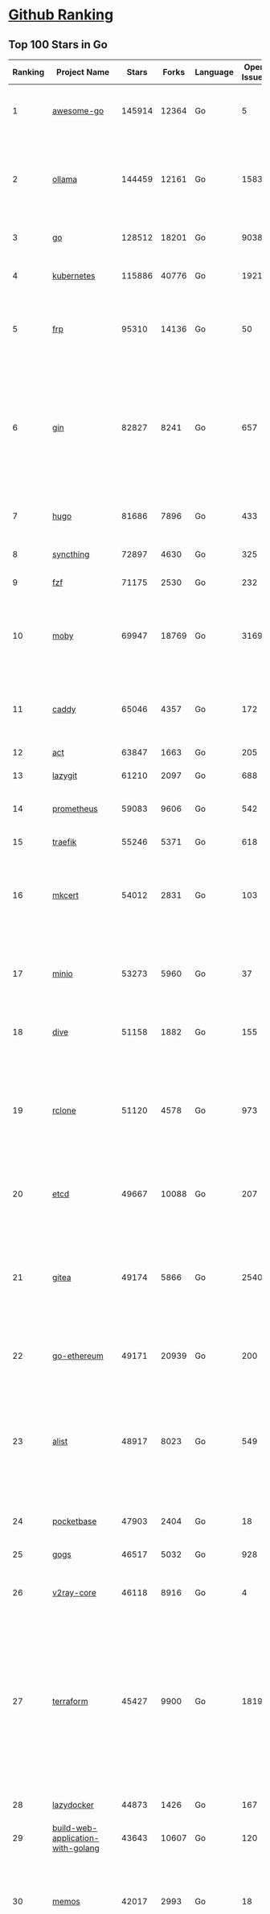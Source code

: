 [Github Ranking](../README.md)
==========

## Top 100 Stars in Go

| Ranking | Project Name | Stars | Forks | Language | Open Issues | Description | Last Commit |
| ------- | ------------ | ----- | ----- | -------- | ----------- | ----------- | ----------- |
| 1 | [awesome-go](https://github.com/avelino/awesome-go) | 145914 | 12364 | Go | 5 | A curated list of awesome Go frameworks, libraries and software | 2025-06-20T06:24:36Z |
| 2 | [ollama](https://github.com/ollama/ollama) | 144459 | 12161 | Go | 1583 | Get up and running with Llama 3.3, DeepSeek-R1, Phi-4, Gemma 3, Mistral Small 3.1 and other large language models. | 2025-06-21T14:12:51Z |
| 3 | [go](https://github.com/golang/go) | 128512 | 18201 | Go | 9038 | The Go programming language | 2025-06-20T22:35:27Z |
| 4 | [kubernetes](https://github.com/kubernetes/kubernetes) | 115886 | 40776 | Go | 1921 | Production-Grade Container Scheduling and Management | 2025-06-21T01:46:51Z |
| 5 | [frp](https://github.com/fatedier/frp) | 95310 | 14136 | Go | 50 | A fast reverse proxy to help you expose a local server behind a NAT or firewall to the internet. | 2025-05-27T09:48:15Z |
| 6 | [gin](https://github.com/gin-gonic/gin) | 82827 | 8241 | Go | 657 | Gin is a HTTP web framework written in Go (Golang). It features a Martini-like API with much better performance -- up to 40 times faster. If you need smashing performance, get yourself some Gin. | 2025-06-21T04:39:57Z |
| 7 | [hugo](https://github.com/gohugoio/hugo) | 81686 | 7896 | Go | 433 | The world’s fastest framework for building websites. | 2025-06-22T14:55:44Z |
| 8 | [syncthing](https://github.com/syncthing/syncthing) | 72897 | 4630 | Go | 325 | Open Source Continuous File Synchronization | 2025-06-21T01:30:10Z |
| 9 | [fzf](https://github.com/junegunn/fzf) | 71175 | 2530 | Go | 232 | :cherry_blossom: A command-line fuzzy finder | 2025-06-21T16:53:33Z |
| 10 | [moby](https://github.com/moby/moby) | 69947 | 18769 | Go | 3169 | The Moby Project - a collaborative project for the container ecosystem to assemble container-based systems | 2025-06-20T19:01:03Z |
| 11 | [caddy](https://github.com/caddyserver/caddy) | 65046 | 4357 | Go | 172 | Fast and extensible multi-platform HTTP/1-2-3 web server with automatic HTTPS | 2025-06-20T17:00:29Z |
| 12 | [act](https://github.com/nektos/act) | 63847 | 1663 | Go | 205 | Run your GitHub Actions locally 🚀 | 2025-06-19T21:37:15Z |
| 13 | [lazygit](https://github.com/jesseduffield/lazygit) | 61210 | 2097 | Go | 688 | simple terminal UI for git commands | 2025-06-20T06:26:16Z |
| 14 | [prometheus](https://github.com/prometheus/prometheus) | 59083 | 9606 | Go | 542 | The Prometheus monitoring system and time series database. | 2025-06-21T07:49:07Z |
| 15 | [traefik](https://github.com/traefik/traefik) | 55246 | 5371 | Go | 618 | The Cloud Native Application Proxy | 2025-06-21T14:58:17Z |
| 16 | [mkcert](https://github.com/FiloSottile/mkcert) | 54012 | 2831 | Go | 103 | A simple zero-config tool to make locally trusted development certificates with any names you'd like. | 2024-08-13T13:37:46Z |
| 17 | [minio](https://github.com/minio/minio) | 53273 | 5960 | Go | 37 | MinIO is a high-performance, S3 compatible object store, open sourced under GNU AGPLv3 license. | 2025-06-13T11:33:47Z |
| 18 | [dive](https://github.com/wagoodman/dive) | 51158 | 1882 | Go | 155 | A tool for exploring each layer in a docker image | 2025-06-09T18:05:33Z |
| 19 | [rclone](https://github.com/rclone/rclone) | 51120 | 4578 | Go | 973 | "rsync for cloud storage" - Google Drive, S3, Dropbox, Backblaze B2, One Drive, Swift, Hubic, Wasabi, Google Cloud Storage, Azure Blob, Azure Files, Yandex Files | 2025-06-20T17:27:39Z |
| 20 | [etcd](https://github.com/etcd-io/etcd) | 49667 | 10088 | Go | 207 | Distributed reliable key-value store for the most critical data of a distributed system | 2025-06-22T14:03:00Z |
| 21 | [gitea](https://github.com/go-gitea/gitea) | 49174 | 5866 | Go | 2540 | Git with a cup of tea! Painless self-hosted all-in-one software development service, including Git hosting, code review, team collaboration, package registry and CI/CD | 2025-06-22T13:37:04Z |
| 22 | [go-ethereum](https://github.com/ethereum/go-ethereum) | 49171 | 20939 | Go | 200 | Go implementation of the Ethereum protocol | 2025-06-22T12:40:54Z |
| 23 | [alist](https://github.com/AlistGo/alist) | 48917 | 8023 | Go | 549 | 🗂️A file list/WebDAV program that supports multiple storages, powered by Gin and Solidjs. / 一个支持多存储的文件列表/WebDAV程序，使用 Gin 和 Solidjs。 | 2025-06-11T06:20:39Z |
| 24 | [pocketbase](https://github.com/pocketbase/pocketbase) | 47903 | 2404 | Go | 18 | Open Source realtime backend in 1 file | 2025-06-21T08:20:24Z |
| 25 | [gogs](https://github.com/gogs/gogs) | 46517 | 5032 | Go | 928 | Gogs is a painless self-hosted Git service | 2025-06-18T13:46:52Z |
| 26 | [v2ray-core](https://github.com/v2ray/v2ray-core) | 46118 | 8916 | Go | 4 | A platform for building proxies to bypass network restrictions. | 2025-05-28T02:09:02Z |
| 27 | [terraform](https://github.com/hashicorp/terraform) | 45427 | 9900 | Go | 1819 | Terraform enables you to safely and predictably create, change, and improve infrastructure. It is a source-available tool that codifies APIs into declarative configuration files that can be shared amongst team members, treated as code, edited, reviewed, and versioned. | 2025-06-19T16:36:42Z |
| 28 | [lazydocker](https://github.com/jesseduffield/lazydocker) | 44873 | 1426 | Go | 167 | The lazier way to manage everything docker | 2024-12-22T10:43:30Z |
| 29 | [build-web-application-with-golang](https://github.com/astaxie/build-web-application-with-golang) | 43643 | 10607 | Go | 120 | A golang ebook intro how to build a web with golang | 2024-05-12T00:47:46Z |
| 30 | [memos](https://github.com/usememos/memos) | 42017 | 2993 | Go | 18 | A modern, open-source, self-hosted knowledge management and note-taking platform designed for privacy-conscious users and organizations. | 2025-06-22T14:58:04Z |
| 31 | [nvm-windows](https://github.com/coreybutler/nvm-windows) | 41558 | 3539 | Go | 74 | A node.js version management utility for Windows. Ironically written in Go. | 2025-03-31T10:37:07Z |
| 32 | [cobra](https://github.com/spf13/cobra) | 40839 | 2952 | Go | 223 | A Commander for modern Go CLI interactions | 2025-05-31T12:36:04Z |
| 33 | [cli](https://github.com/cli/cli) | 39501 | 6666 | Go | 797 | GitHub’s official command line tool | 2025-06-20T20:53:30Z |
| 34 | [esbuild](https://github.com/evanw/esbuild) | 39023 | 1214 | Go | 513 | An extremely fast bundler for the web | 2025-05-27T21:47:18Z |
| 35 | [tidb](https://github.com/pingcap/tidb) | 38609 | 5958 | Go | 4012 | TiDB - the open-source, cloud-native, distributed SQL database designed for modern applications. | 2025-06-22T13:12:39Z |
| 36 | [gorm](https://github.com/go-gorm/gorm) | 38387 | 4048 | Go | 436 | The fantastic ORM library for Golang, aims to be developer friendly | 2025-06-06T02:35:01Z |
| 37 | [photoprism](https://github.com/photoprism/photoprism) | 37704 | 2094 | Go | 425 | AI-Powered Photos App for the Decentralized Web 🌈💎✨ | 2025-06-20T14:39:42Z |
| 38 | [istio](https://github.com/istio/istio) | 36982 | 7997 | Go | 492 | Connect, secure, control, and observe services. | 2025-06-22T15:47:23Z |
| 39 | [fiber](https://github.com/gofiber/fiber) | 36934 | 1807 | Go | 100 | ⚡️ Express inspired web framework written in Go | 2025-06-22T15:57:46Z |
| 40 | [compose](https://github.com/docker/compose) | 35645 | 5429 | Go | 66 | Define and run multi-container applications with Docker | 2025-06-22T18:50:35Z |
| 41 | [milvus](https://github.com/milvus-io/milvus) | 35518 | 3263 | Go | 667 | Milvus is a high-performance, cloud-native vector database built for scalable vector ANN search | 2025-06-21T05:24:40Z |
| 42 | [the-way-to-go_ZH_CN](https://github.com/unknwon/the-way-to-go_ZH_CN) | 34945 | 8612 | Go | 0 | 《The Way to Go》中文译本，中文正式名《Go 入门指南》 | 2024-08-14T07:04:25Z |
| 43 | [LeetCode-Go](https://github.com/halfrost/LeetCode-Go) | 33552 | 5770 | Go | 16 | ✅ Solutions to LeetCode by Go, 100% test coverage, runtime beats 100% / LeetCode 题解 | 2024-12-11T05:55:51Z |
| 44 | [LocalAI](https://github.com/mudler/LocalAI) | 33371 | 2571 | Go | 459 | :robot: The free, Open Source alternative to OpenAI, Claude and others. Self-hosted and local-first. Drop-in replacement for OpenAI,  running on consumer-grade hardware. No GPU required. Runs gguf, transformers, diffusers and many more models architectures. Features: Generate Text, Audio, Video, Images, Voice Cloning, Distributed, P2P inference | 2025-06-22T07:05:56Z |
| 45 | [nps](https://github.com/ehang-io/nps) | 32915 | 5928 | Go | 499 | 一款轻量级、高性能、功能强大的内网穿透代理服务器。支持tcp、udp、socks5、http等几乎所有流量转发，可用来访问内网网站、本地支付接口调试、ssh访问、远程桌面，内网dns解析、内网socks5代理等等……，并带有功能强大的web管理端。a lightweight, high-performance, powerful intranet penetration proxy server, with a powerful web management terminal. | 2024-05-30T03:51:08Z |
| 46 | [harness](https://github.com/harness/harness) | 32886 | 2846 | Go | 71 | Harness Open Source is an end-to-end developer platform with Source Control Management, CI/CD Pipelines, Hosted Developer Environments, and Artifact Registries. | 2025-06-20T11:49:38Z |
| 47 | [vault](https://github.com/hashicorp/vault) | 32631 | 4384 | Go | 1115 | A tool for secrets management, encryption as a service, and privileged access management | 2025-06-21T03:05:17Z |
| 48 | [bubbletea](https://github.com/charmbracelet/bubbletea) | 32435 | 919 | Go | 71 | A powerful little TUI framework 🏗 | 2025-06-22T00:06:03Z |
| 49 | [beego](https://github.com/beego/beego) | 32122 | 5631 | Go | 4 | beego is an open-source, high-performance web framework for the Go programming language. | 2025-06-13T13:27:19Z |
| 50 | [v2ray-core](https://github.com/v2fly/v2ray-core) | 31308 | 4828 | Go | 32 | A platform for building proxies to bypass network restrictions. | 2025-06-20T17:00:26Z |
| 51 | [go-zero](https://github.com/zeromicro/go-zero) | 31263 | 4136 | Go | 241 | A cloud-native Go microservices framework with cli tool for productivity. | 2025-06-20T06:10:06Z |
| 52 | [echo](https://github.com/labstack/echo) | 31173 | 2280 | Go | 66 | High performance, minimalist Go web framework | 2025-05-22T11:22:34Z |
| 53 | [cockroach](https://github.com/cockroachdb/cockroach) | 31015 | 3919 | Go | 6176 | CockroachDB — the cloud native, distributed SQL database designed for high availability, effortless scale, and control over data placement. | 2025-06-22T18:43:42Z |
| 54 | [minikube](https://github.com/kubernetes/minikube) | 30582 | 5000 | Go | 487 | Run Kubernetes locally | 2025-06-17T17:58:36Z |
| 55 | [croc](https://github.com/schollz/croc) | 30405 | 1217 | Go | 6 | Easily and securely send things from one computer to another :crocodile: :package: | 2025-06-21T16:41:26Z |
| 56 | [CasaOS](https://github.com/IceWhaleTech/CasaOS) | 30286 | 1653 | Go | 642 | CasaOS - A simple, easy-to-use, elegant open-source Personal Cloud system. | 2025-04-17T09:48:57Z |
| 57 | [k9s](https://github.com/derailed/k9s) | 30156 | 1890 | Go | 475 | 🐶 Kubernetes CLI To Manage Your Clusters In Style! | 2025-06-17T01:19:25Z |
| 58 | [k3s](https://github.com/k3s-io/k3s) | 29997 | 2457 | Go | 112 | Lightweight Kubernetes | 2025-06-22T18:10:56Z |
| 59 | [lux](https://github.com/iawia002/lux) | 29764 | 3158 | Go | 517 | 👾 Fast and simple video download library and CLI tool written in Go | 2025-05-19T03:40:50Z |
| 60 | [filebrowser](https://github.com/filebrowser/filebrowser) | 29732 | 3346 | Go | 31 | 📂 Web File Browser | 2025-06-22T15:59:53Z |
| 61 | [Xray-core](https://github.com/XTLS/Xray-core) | 29518 | 4375 | Go | 13 | Xray, Penetrates Everything. Also the best v2ray-core. Where the magic happens. An open platform for various uses. | 2025-06-17T16:02:37Z |
| 62 | [headscale](https://github.com/juanfont/headscale) | 29265 | 1577 | Go | 92 | An open source, self-hosted implementation of the Tailscale control server | 2025-06-22T00:26:11Z |
| 63 | [1Panel](https://github.com/1Panel-dev/1Panel) | 29149 | 2543 | Go | 612 | 🔥 1Panel provides an intuitive web interface and MCP Server to manage websites, files, containers, databases, and LLMs on a Linux server. | 2025-06-20T07:38:16Z |
| 64 | [restic](https://github.com/restic/restic) | 29059 | 1614 | Go | 407 | Fast, secure, efficient backup program | 2025-06-02T18:40:04Z |
| 65 | [consul](https://github.com/hashicorp/consul) | 29057 | 4485 | Go | 1255 | Consul is a distributed, highly available, and data center aware solution to connect and configure applications across dynamic, distributed infrastructure. | 2025-06-20T16:29:54Z |
| 66 | [AdGuardHome](https://github.com/AdguardTeam/AdGuardHome) | 28854 | 2048 | Go | 1098 | Network-wide ads & trackers blocking DNS server | 2025-06-20T08:23:20Z |
| 67 | [wails](https://github.com/wailsapp/wails) | 28727 | 1392 | Go | 246 | Create beautiful applications using Go | 2025-06-22T02:19:15Z |
| 68 | [viper](https://github.com/spf13/viper) | 28727 | 2055 | Go | 409 | Go configuration with fangs | 2025-06-16T22:18:03Z |
| 69 | [k6](https://github.com/grafana/k6) | 28094 | 1375 | Go | 749 | A modern load testing tool, using Go and JavaScript | 2025-06-20T16:08:41Z |
| 70 | [helm](https://github.com/helm/helm) | 28039 | 7263 | Go | 446 | The Kubernetes Package Manager | 2025-06-19T21:55:03Z |
| 71 | [podman](https://github.com/containers/podman) | 27312 | 2682 | Go | 780 | Podman: A tool for managing OCI containers and pods. | 2025-06-19T19:45:24Z |
| 72 | [trivy](https://github.com/aquasecurity/trivy) | 27208 | 2594 | Go | 155 | Find vulnerabilities, misconfigurations, secrets, SBOM in containers, Kubernetes, code repositories, clouds and more | 2025-06-20T11:58:57Z |
| 73 | [kit](https://github.com/go-kit/kit) | 27108 | 2455 | Go | 40 | A standard library for microservices. | 2024-07-19T01:40:06Z |
| 74 | [fyne](https://github.com/fyne-io/fyne) | 26614 | 1459 | Go | 676 | Cross platform GUI toolkit in Go inspired by Material Design | 2025-06-16T19:04:07Z |
| 75 | [go-patterns](https://github.com/tmrts/go-patterns) | 26584 | 2300 | Go | 17 | Curated list of Go design patterns, recipes and idioms | 2024-05-14T01:07:28Z |
| 76 | [micro](https://github.com/zyedidia/micro) | 26353 | 1220 | Go | 826 | A modern and intuitive terminal-based text editor | 2025-06-22T00:27:43Z |
| 77 | [loki](https://github.com/grafana/loki) | 25812 | 3700 | Go | 1786 | Like Prometheus, but for logs. | 2025-06-22T08:35:42Z |
| 78 | [harbor](https://github.com/goharbor/harbor) | 25794 | 4897 | Go | 636 | An open source trusted cloud native registry project that stores, signs, and scans content. | 2025-06-20T12:17:55Z |
| 79 | [opentofu](https://github.com/opentofu/opentofu) | 25764 | 1033 | Go | 253 | OpenTofu lets you declaratively manage your cloud infrastructure. | 2025-06-20T14:00:40Z |
| 80 | [Wox](https://github.com/Wox-launcher/Wox) | 25749 | 2394 | Go | 160 | A cross-platform launcher that simply works | 2025-06-09T02:01:56Z |
| 81 | [faas](https://github.com/openfaas/faas) | 25725 | 1971 | Go | 28 | OpenFaaS - Serverless Functions Made Simple | 2025-04-22T10:19:08Z |
| 82 | [iris](https://github.com/kataras/iris) | 25524 | 2476 | Go | 121 | The fastest HTTP/2 Go Web Framework. New, modern and easy to learn. Fast development with Code you control. Unbeatable cost-performance ratio :rocket: | 2025-06-09T04:55:56Z |
| 83 | [docker_practice](https://github.com/yeasy/docker_practice) | 25453 | 5775 | Go | 7 | Learn and understand Docker&Container technologies, with real DevOps practice! | 2024-12-26T03:49:09Z |
| 84 | [nsq](https://github.com/nsqio/nsq) | 25392 | 2911 | Go | 51 | A realtime distributed messaging platform | 2025-01-27T16:09:04Z |
| 85 | [glance](https://github.com/glanceapp/glance) | 25356 | 967 | Go | 133 | A self-hosted dashboard that puts all your feeds in one place | 2025-06-10T08:02:35Z |
| 86 | [logrus](https://github.com/sirupsen/logrus) | 25320 | 2273 | Go | 1 | Structured, pluggable logging for Go. | 2025-06-20T17:57:41Z |
| 87 | [seaweedfs](https://github.com/seaweedfs/seaweedfs) | 24880 | 2422 | Go | 528 | SeaweedFS is a fast distributed storage system for blobs, objects, files, and data lake, for billions of files! Blob store has O(1) disk seek, cloud tiering. Filer supports Cloud Drive, cross-DC active-active replication, Kubernetes, POSIX FUSE mount, S3 API, S3 Gateway, Hadoop, WebDAV, encryption, Erasure Coding. | 2025-06-21T00:30:17Z |
| 88 | [dapr](https://github.com/dapr/dapr) | 24843 | 1967 | Go | 417 | Dapr is a portable runtime for building distributed applications across cloud and edge, combining event-driven architecture with workflow orchestration. | 2025-06-20T16:59:35Z |
| 89 | [testify](https://github.com/stretchr/testify) | 24779 | 1651 | Go | 245 | A toolkit with common assertions and mocks that plays nicely with the standard library | 2025-06-20T08:10:45Z |
| 90 | [kratos](https://github.com/go-kratos/kratos) | 24492 | 4088 | Go | 16 | Your ultimate Go microservices framework for the cloud-native era. | 2025-06-01T18:48:42Z |
| 91 | [sing-box](https://github.com/SagerNet/sing-box) | 24463 | 2914 | Go | 112 | The universal proxy platform | 2025-06-21T12:10:49Z |
| 92 | [ngrok](https://github.com/inconshreveable/ngrok) | 24353 | 4291 | Go | 0 | Unified ingress for developers | 2024-04-26T18:11:18Z |
| 93 | [colly](https://github.com/gocolly/colly) | 24346 | 1805 | Go | 148 | Elegant Scraper and Crawler Framework for Golang | 2025-06-18T08:44:17Z |
| 94 | [vegeta](https://github.com/tsenart/vegeta) | 24306 | 1398 | Go | 79 | HTTP load testing tool and library. It's over 9000! | 2024-10-28T16:39:48Z |
| 95 | [rancher](https://github.com/rancher/rancher) | 24297 | 3056 | Go | 3077 | Complete container management platform | 2025-06-21T04:45:11Z |
| 96 | [authelia](https://github.com/authelia/authelia) | 24208 | 1232 | Go | 55 | The Single Sign-On Multi-Factor portal for web apps, now OpenID Certified™ | 2025-06-22T03:57:29Z |
| 97 | [delve](https://github.com/go-delve/delve) | 23926 | 2178 | Go | 103 | Delve is a debugger for the Go programming language. | 2025-06-21T13:04:27Z |
| 98 | [cloudreve](https://github.com/cloudreve/cloudreve) | 23759 | 3604 | Go | 197 | 🌩 Self-hosted file management and sharing system, supports multiple storage providers | 2025-06-22T02:31:50Z |
| 99 | [asdf](https://github.com/asdf-vm/asdf) | 23751 | 881 | Go | 107 | Extendable version manager with support for Ruby, Node.js, Elixir, Erlang & more | 2025-06-07T13:08:36Z |
| 100 | [nuclei](https://github.com/projectdiscovery/nuclei) | 23733 | 2771 | Go | 356 | Nuclei is a fast, customizable vulnerability scanner powered by the global security community and built on a simple YAML-based DSL, enabling collaboration to tackle trending vulnerabilities on the internet. It helps you find vulnerabilities in your applications, APIs, networks, DNS, and cloud configurations. | 2025-06-19T14:38:01Z |

